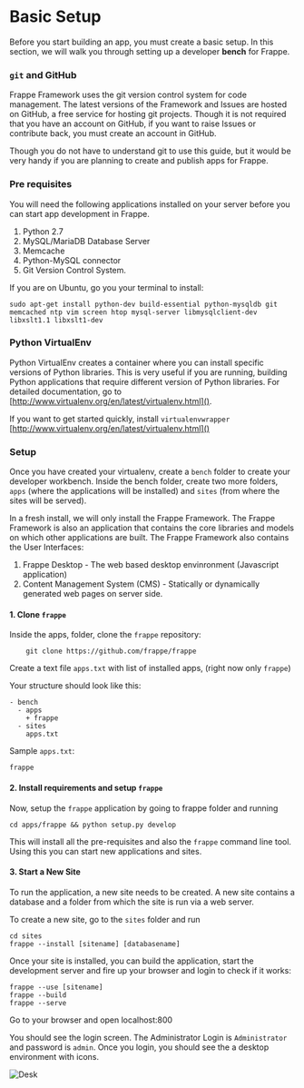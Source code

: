 # Basic Setup

Before you start building an app, you must create a basic setup. In this section, we will walk you through setting up a developer **bench** for Frappe.

### `git` and GitHub

Frappe Framework uses the git version control system for code management. The latest versions of the Framework and Issues are hosted on GitHub, a free service for hosting git projects. Though it is not required that you have an account on GitHub, if you want to raise Issues or contribute back, you must create an account in GitHub.

Though you do not have to understand git to use this guide, but it would be very handy if you are planning to create and publish apps for Frappe.

### Pre requisites

You will need the following applications installed on your server before you can start app development in Frappe.

1. Python 2.7
1. MySQL/MariaDB Database Server
1. Memcache
1. Python-MySQL connector
1. Git Version Control System.

If you are on Ubuntu, go you your terminal to install:

	sudo apt-get install python-dev build-essential python-mysqldb git memcached ntp vim screen htop mysql-server libmysqlclient-dev libxslt1.1 libxslt1-dev

### Python VirtualEnv

Python VirtualEnv creates a container where you can install specific versions of Python libraries. This is very useful if you are running, building Python applications that require different version of Python libraries. For detailed documentation, go to [http://www.virtualenv.org/en/latest/virtualenv.html]().

If you want to get started quickly, install `virtualenvwrapper` [http://www.virtualenv.org/en/latest/virtualenv.html]()

### Setup

Once you have created your virtualenv, create a `bench` folder to create your developer workbench. Inside the bench folder, create two more folders, `apps` (where the applications will be installed) and `sites` (from where the sites will be served).

In a fresh install, we will only install the Frappe Framework. The Frappe Framework is also an application that contains the core libraries and models on which other applications are built. The Frappe Framework also contains the User Interfaces:

1. Frappe Desktop - The web based desktop envinronment (Javascript application)
1. Content Management System (CMS) - Statically or dynamically generated web pages on server side.

#### 1. Clone `frappe`

Inside the apps, folder, clone the `frappe` repository:

		git clone https://github.com/frappe/frappe

Create a text file `apps.txt` with list of installed apps, (right now only `frappe`)

Your structure should look like this:

	- bench
	  - apps
	    + frappe
	  - sites
	    apps.txt

Sample `apps.txt`:

	frappe

#### 2. Install requirements and setup `frappe`

Now, setup the `frappe` application by going to frappe folder and running

	cd apps/frappe && python setup.py develop

This will install all the pre-requisites and also the `frappe` command line tool. Using this you can start new applications and sites.

#### 3. Start a New Site

To run the application, a new site needs to be created. A new site contains a database and a folder from which the site is run via a web server.

To create a new site, go to the `sites` folder and run

	cd sites
	frappe --install [sitename] [databasename]

Once your site is installed, you can build the application, start the development server and fire up your browser and login to check if it works:

	frappe --use [sitename]
	frappe --build
	frappe --serve

Go to your browser and open localhost:800

You should see the login screen. The Administrator Login is `Administrator` and password is `admin`. Once you login, you should see the a desktop environment with icons.

![Desk](assets/images/app-development/desk.png)
